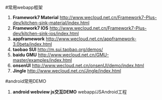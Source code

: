#常用webapp框架
1. **Framework7 Material** http://www.wecloud.net.cn/Framework7-Plus-dev/kitchen-sink-material/index.html
2. **Framework7 IOS**      http://www.wecloud.net.cn/Framework7-Plus-dev/kitchen-sink-ios/index.html
3. **appframework**        http://www.wecloud.net.cn/appframework-3.0beta/index.html
4. **taobao SUI**          http://m.sui.taobao.org/demos/
5. **baidu GMU**           http://www.wecloud.net.cn/GMU-master/examples/index.html
6. **onsenUI**             http://www.wecloud.net.cn/onsenUI/demo/index.html
7. **Jingle**              http://www.wecloud.net.cn/Jingle/index.html

#android常用DEMO
1. **android webview js交互DEMO**  webapp/JSAndroid工程